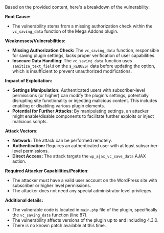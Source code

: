 Based on the provided content, here's a breakdown of the vulnerability:

**Root Cause:**
- The vulnerability stems from a missing authorization check within the `vc_saving_data` function of the Mega Addons plugin.

**Weaknesses/Vulnerabilities:**
- **Missing Authorization Check:** The `vc_saving_data` function, responsible for saving plugin settings, lacks proper verification of user capabilities.
- **Insecure Data Handling:** The `vc_saving_data` function uses `sanitize_text_field` on the `$_REQUEST` data before updating the option, which is insufficient to prevent unauthorized modifications.

**Impact of Exploitation:**
- **Settings Manipulation:** Authenticated users with subscriber-level permissions (or higher) can modify the plugin's settings, potentially disrupting site functionality or injecting malicious content. This includes enabling or disabling various plugin elements.
- **Potential for Further Attacks:** By manipulating settings, an attacker might enable/disable components to facilitate further exploits or inject malicious scripts.

**Attack Vectors:**
- **Network:** The attack can be performed remotely.
- **Authentication:** Requires an authenticated user with at least subscriber-level permissions.
- **Direct Access:** The attack targets the `wp_ajax_vc_save_data` AJAX action.

**Required Attacker Capabilities/Position:**
- The attacker must have a valid user account on the WordPress site with subscriber or higher level permissions.
- The attacker does not need any special administrator level privileges.

**Additional details:**
- The vulnerable code is located in `main.php` file of the plugin, specifically the `vc_saving_data` function (line 87).
- The vulnerability affects versions of the plugin up to and including 4.3.0.
- There is no known patch available at this time.